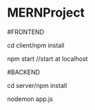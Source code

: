 # MERNProject

#FRONTEND

cd client/npm install

npm start //start at localhost

#BACKEND

cd server/npm install

nodemon app.js 
